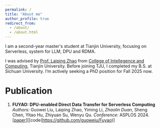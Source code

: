 ```yaml
---
permalink: /
title: "About me"
author_profile: true
redirect_from: 
  - /about/
  - /about.html
---
```

I am a second-year master's student at Tianjin University, focusing on Serverless, system for LLM, DPU and RDMA.

I was advised by [Prof. Laiping Zhao](http://www.clouduv.cn) from [College of Intellegence and Computing](http://cic.tju.edu.cn), Tianjin University. Before joining TJU, I completed my B.S. at Sichuan University. I‘m actively seeking a PhD position for Fall 2025 now.

# Publication
1. **FUYAO: DPU-enabled Direct Data Transfer for Serverless Computing**  
   *Authors:* Guowei Liu, Laiping Zhao, Yiming Li, *Zhaolin Duan*, Sheng Chen, Yitao Hu, Zhiyuan Su, Wenyu Qu.
   *Conference:* ASPLOS 2024.  
   [[paper](https://dl.acm.org/doi/abs/10.1145/3620666.3651327)][[code(https://github.com/guoweiu/Fuyao)]
